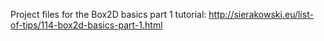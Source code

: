 Project files for the Box2D basics part 1 tutorial: http://sierakowski.eu/list-of-tips/114-box2d-basics-part-1.html